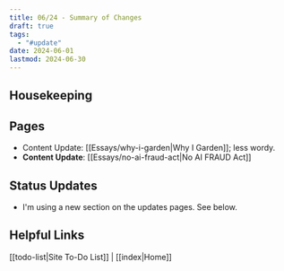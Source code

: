 ```yaml
---
title: 06/24 - Summary of Changes
draft: true
tags:
  - "#update"
date: 2024-06-01
lastmod: 2024-06-30
---
```

## Housekeeping

## Pages
- Content Update: [[Essays/why-i-garden|Why I Garden]]; less wordy.
- **Content Update**: [[Essays/no-ai-fraud-act|No AI FRAUD Act]]
## Status Updates
- I'm using a new section on the updates pages. See below.
## Helpful Links
[[todo-list|Site To-Do List]] | [[index|Home]]
